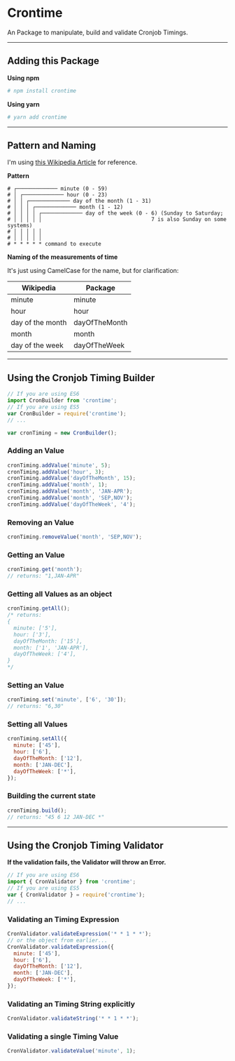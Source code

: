 # Crontime

An Package to manipulate, build and validate Cronjob Timings.

---

## Adding this Package

**Using npm**

```sh
# npm install crontime
```

**Using yarn**

```sh
# yarn add crontime
```

---

## Pattern and Naming

I'm using [this Wikipedia Article](https://en.wikipedia.org/wiki/Cron) for reference.

**Pattern**

```
# ┌───────────── minute (0 - 59)
# │ ┌───────────── hour (0 - 23)
# │ │ ┌───────────── day of the month (1 - 31)
# │ │ │ ┌───────────── month (1 - 12)
# │ │ │ │ ┌───────────── day of the week (0 - 6) (Sunday to Saturday;
# │ │ │ │ │                                   7 is also Sunday on some systems)
# │ │ │ │ │
# │ │ │ │ │
# * * * * * command to execute
```

**Naming of the measurements of time**

It's just using CamelCase for the name, but for clarification:

| Wikipedia        | Package       |
| ---------------- | ------------- |
| minute           | minute        |
| hour             | hour          |
| day of the month | dayOfTheMonth |
| month            | month         |
| day of the week  | dayOfTheWeek  |

---

## Using the Cronjob Timing Builder

```js
// If you are using ES6
import CronBuilder from 'crontime';
// If you are using ES5
var CronBuilder = require('crontime');
// ...

var cronTiming = new CronBuilder();
```

### Adding an Value

```js
cronTiming.addValue('minute', 5);
cronTiming.addValue('hour', 3);
cronTiming.addValue('dayOfTheMonth', 15);
cronTiming.addValue('month', 1);
cronTiming.addValue('month', 'JAN-APR');
cronTiming.addValue('month', 'SEP,NOV');
cronTiming.addValue('dayOfTheWeek', '4');
```

### Removing an Value

```js
cronTiming.removeValue('month', 'SEP,NOV');
```

### Getting an Value

```js
cronTiming.get('month');
// returns: "1,JAN-APR"
```

### Getting all Values as an object

```js
cronTiming.getAll();
/* returns:
{
  minute: ['5'],
  hour: ['3'],
  dayOfTheMonth: ['15'],
  month: ['1', 'JAN-APR'],
  dayOfTheWeek: ['4'],
}
*/
```

### Setting an Value

```js
cronTiming.set('minute', ['6', '30']);
// returns: "6,30"
```

### Setting all Values

```js
cronTiming.setAll({
  minute: ['45'],
  hour: ['6'],
  dayOfTheMonth: ['12'],
  month: ['JAN-DEC'],
  dayOfTheWeek: ['*'],
});
```

### Building the current state

```js
cronTiming.build();
// returns: "45 6 12 JAN-DEC *"
```

---

## Using the Cronjob Timing Validator

**If the validation fails, the Validator will throw an Error.**

```js
// If you are using ES6
import { CronValidator } from 'crontime';
// If you are using ES5
var { CronValidator } = require('crontime');
// ...
```

### Validating an Timing Expression

```js
CronValidator.validateExpression('* * 1 * *');
// or the object from earlier...
CronValidator.validateExpression({
  minute: ['45'],
  hour: ['6'],
  dayOfTheMonth: ['12'],
  month: ['JAN-DEC'],
  dayOfTheWeek: ['*'],
});
```

### Validating an Timing String explicitly

```js
CronValidator.validateString('* * 1 * *');
```

### Validating a single Timing Value

```js
CronValidator.validateValue('minute', 1);
```
